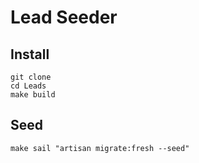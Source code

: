 # Lead Seeder

## Install
```
git clone 
cd Leads
make build
```

## Seed
```
make sail "artisan migrate:fresh --seed"
```
